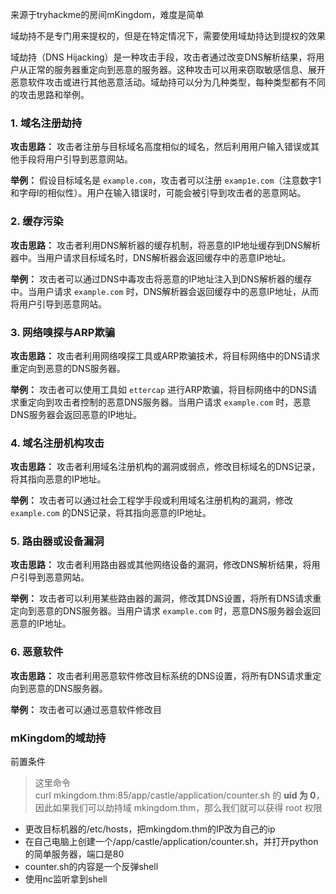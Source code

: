 来源于tryhackme的房间mKingdom，难度是简单

域劫持不是专门用来提权的，但是在特定情况下，需要使用域劫持达到提权的效果

域劫持（DNS Hijacking）是一种攻击手段，攻击者通过改变DNS解析结果，将用户从正常的服务器重定向到恶意的服务器。这种攻击可以用来窃取敏感信息、展开恶意软件攻击或进行其他恶意活动。域劫持可以分为几种类型，每种类型都有不同的攻击思路和举例。

### 1. 域名注册劫持

**攻击思路：** 攻击者注册与目标域名高度相似的域名，然后利用用户输入错误或其他手段将用户引导到恶意网站。

**举例：** 假设目标域名是 `example.com`，攻击者可以注册 `examp1e.com`（注意数字1和字母l的相似性）。用户在输入错误时，可能会被引导到攻击者的恶意网站。

### 2. 缓存污染

**攻击思路：** 攻击者利用DNS解析器的缓存机制，将恶意的IP地址缓存到DNS解析器中。当用户请求目标域名时，DNS解析器会返回缓存中的恶意IP地址。

**举例：** 攻击者可以通过DNS中毒攻击将恶意的IP地址注入到DNS解析器的缓存中。当用户请求 `example.com` 时，DNS解析器会返回缓存中的恶意IP地址，从而将用户引导到恶意网站。

### 3. 网络嗅探与ARP欺骗

**攻击思路：** 攻击者利用网络嗅探工具或ARP欺骗技术，将目标网络中的DNS请求重定向到恶意的DNS服务器。

**举例：** 攻击者可以使用工具如 `ettercap` 进行ARP欺骗，将目标网络中的DNS请求重定向到攻击者控制的恶意DNS服务器。当用户请求 `example.com` 时，恶意DNS服务器会返回恶意的IP地址。

### 4. 域名注册机构攻击

**攻击思路：** 攻击者利用域名注册机构的漏洞或弱点，修改目标域名的DNS记录，将其指向恶意的IP地址。

**举例：** 攻击者可以通过社会工程学手段或利用域名注册机构的漏洞，修改 `example.com` 的DNS记录，将其指向恶意的IP地址。

### 5. 路由器或设备漏洞

**攻击思路：** 攻击者利用路由器或其他网络设备的漏洞，修改DNS解析结果，将用户引导到恶意网站。

**举例：** 攻击者可以利用某些路由器的漏洞，修改其DNS设置，将所有DNS请求重定向到恶意的DNS服务器。当用户请求 `example.com` 时，恶意DNS服务器会返回恶意的IP地址。

### 6. 恶意软件

**攻击思路：** 攻击者利用恶意软件修改目标系统的DNS设置，将所有DNS请求重定向到恶意的DNS服务器。

**举例：** 攻击者可以通过恶意软件修改目


### mKingdom的域劫持

前置条件

>这里命令 curl mkingdom.thm:85/app/castle/application/counter.sh 的 **uid 为 0**，因此如果我们可以劫持域 mkingdom.thm，那么我们就可以获得 root 权限

- 更改目标机器的/etc/hosts，把mkingdom.thm的IP改为自己的ip
- 在自己电脑上创建一个/app/castle/application/counter.sh，并打开python的简单服务器，端口是80
- counter.sh的内容是一个反弹shell
- 使用nc监听拿到shell
